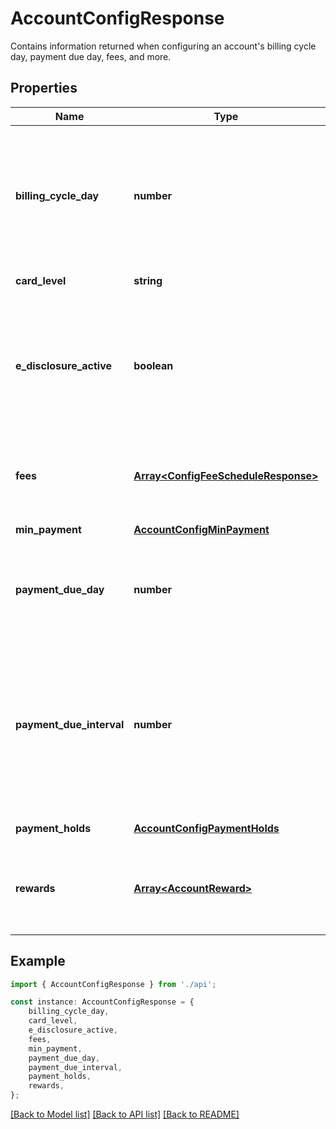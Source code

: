 # AccountConfigResponse

Contains information returned when configuring an account\'s billing cycle day, payment due day, fees, and more.

## Properties

Name | Type | Description | Notes
------------ | ------------- | ------------- | -------------
**billing_cycle_day** | **number** | Day of the month when the billing cycle starts. If an override value is not provided, the default value is derived from the bundle. | [default to undefined]
**card_level** | **string** | Level of the credit card. | [default to CardLevelEnum_Na]
**e_disclosure_active** | **boolean** | A value of &#x60;true&#x60; indicates that the account holder consents to receiving disclosures and statements electronically. | [default to false]
**fees** | [**Array&lt;ConfigFeeScheduleResponse&gt;**](ConfigFeeScheduleResponse.md) | Contains one or more fees associated with the credit account. | [optional] [default to undefined]
**min_payment** | [**AccountConfigMinPayment**](AccountConfigMinPayment.md) |  | [optional] [default to undefined]
**payment_due_day** | **number** | Day of the month when the payment for the previous billing cycle is due. | [optional] [default to undefined]
**payment_due_interval** | **number** | Specifies the payment due interval that is used to determine the payment due date for a billing cycle. A value of -1 indicates one day prior to the next billing cycle date. | [optional] [default to -1]
**payment_holds** | [**AccountConfigPaymentHolds**](AccountConfigPaymentHolds.md) |  | [default to undefined]
**rewards** | [**Array&lt;AccountReward&gt;**](AccountReward.md) | Contains one or more rewards associated with the credit account. | [optional] [default to undefined]

## Example

```typescript
import { AccountConfigResponse } from './api';

const instance: AccountConfigResponse = {
    billing_cycle_day,
    card_level,
    e_disclosure_active,
    fees,
    min_payment,
    payment_due_day,
    payment_due_interval,
    payment_holds,
    rewards,
};
```

[[Back to Model list]](../README.md#documentation-for-models) [[Back to API list]](../README.md#documentation-for-api-endpoints) [[Back to README]](../README.md)
